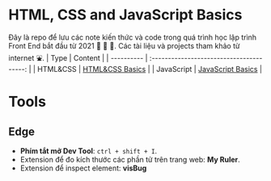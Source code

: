 <link rel='stylesheet' href='main.css'>

# HTML, CSS and JavaScript Basics

Đây là repo để lưu các note kiến thức và code trong quá trình học lập trình Front End bắt đầu từ 2021 🥇 🥈 🥉.
Các tài liệu và projects tham khảo từ internet ⛲.
| Type | Content |
| ---------- | :---------------------------------------: |
| HTML&CSS | [HTML&CSS Basics](HTML&CSS/readme.md) |
| JavaScript | [JavaScript Basics](JavaScript/readme.md) |

# Tools

## Edge

- **Phím tắt mở Dev Tool**: `ctrl + shift + I`.
- Extension để đo kích thước các phần tử trên trang web: **My Ruler**.
- Extension để inspect element: **visBug**
